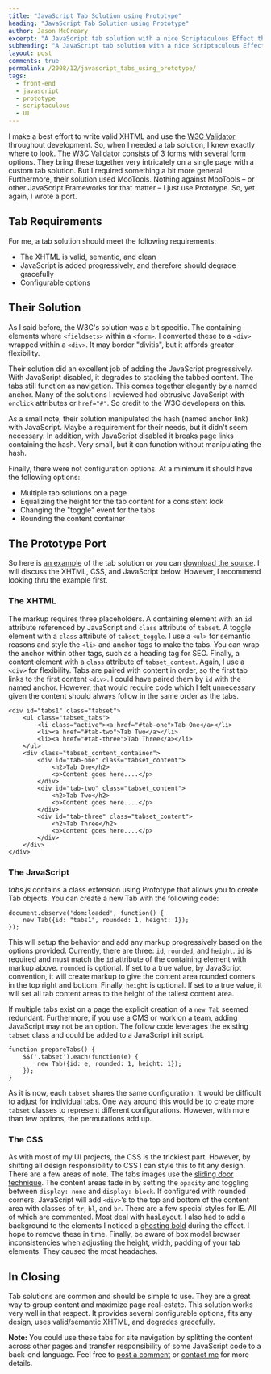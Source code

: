 ```yaml
---
title: "JavaScript Tab Solution using Prototype"
heading: "JavaScript Tab Solution using Prototype"
author: Jason McCreary
excerpt: "A JavaScript tab solution with a nice Scriptaculous Effect that uses semantic markup, CSS, and degrades gracefully."
subheading: "A JavaScript tab solution with a nice Scriptaculous Effect that uses semantic markup, CSS, and degrades gracefully."
layout: post
comments: true
permalink: /2008/12/javascript_tabs_using_prototype/
tags:
  - front-end
  - javascript
  - prototype
  - scriptaculous
  - UI
---
```

I make a best effort to write valid XHTML and use the [W3C Validator][1] throughout development. So, when I needed a tab solution, I knew exactly where to look. The W3C Validator consists of 3 forms with several form options. They bring these together very intricately on a single page with a custom tab solution. But I required something a bit more general. Furthermore, their solution used MooTools. Nothing against MooTools – or other JavaScript Frameworks for that matter – I just use Prototype. So, yet again, I wrote a port.

## Tab Requirements

For me, a tab solution should meet the following requirements:

*   The XHTML is valid, semantic, and clean
*   JavaScript is added progressively, and therefore should degrade gracefully
*   Configurable options

## Their Solution

As I said before, the W3C's solution was a bit specific. The containing elements where `<fieldsets>` within a `<form>`. I converted these to a `<div>` wrapped within a `<div>`. It may border "divitis", but it affords greater flexibility.

Their solution did an excellent job of adding the JavaScript progressively. With JavaScript disabled, it degrades to stacking the tabbed content. The tabs still function as navigation. This comes together elegantly by a named anchor. Many of the solutions I reviewed had obtrusive JavaScript with `onclick` attributes or `href="#"`. So credit to the W3C developers on this.

As a small note, their solution manipulated the hash (named anchor link) with JavaScript. Maybe a requirement for their needs, but it didn't seem necessary. In addition, with JavaScript disabled it breaks page links containing the hash. Very small, but it can function without manipulating the hash.

Finally, there were not configuration options. At a minimum it should have the following options:

*   Multiple tab solutions on a page
*   Equalizing the height for the tab content for a consistent look
*   Changing the "toggle" event for the tabs
*   Rounding the content container

## The Prototype Port

So here is [an example][2] of the tab solution or you can [download the source][3]. I will discuss the XHTML, CSS, and JavaScript below. However, I recommend looking thru the example first.

### The XHTML

The markup requires three placeholders. A containing element with an `id` attribute referenced by JavaScript and `class` attribute of `tabset`. A toggle element with a `class` attribute of `tabset_toggle`. I use a `<ul>` for semantic reasons and style the `<li>` and anchor tags to make the tabs. You can wrap the anchor within other tags, such as a heading tag for SEO. Finally, a content element with a `class` attribute of `tabset_content`. Again, I use a `<div>` for flexibility. Tabs are paired with content in order, so the first tab links to the first content `<div>`. I could have paired them by `id` with the named anchor. However, that would require code which I felt unnecessary given the content should always follow in the same order as the tabs.

    <div id="tabs1" class="tabset">
        <ul class="tabset_tabs">
            <li class="active"><a href="#tab-one">Tab One</a></li>
            <li><a href="#tab-two">Tab Two</a></li>
            <li><a href="#tab-three">Tab Three</a></li>
        </ul>
        <div class="tabset_content_container">
            <div id="tab-one" class="tabset_content">
                <h2>Tab One</h2>
                <p>Content goes here....</p>
            </div>
            <div id="tab-two" class="tabset_content">
                <h2>Tab Two</h2>
                <p>Content goes here....</p>
            </div>
            <div id="tab-three" class="tabset_content">
                <h2>Tab Three</h2>
                <p>Content goes here....</p>
            </div>
        </div>
    </div>
    

### The JavaScript

*tabs.js* contains a class extension using Prototype that allows you to create Tab objects. You can create a new Tab with the following code:

    document.observe('dom:loaded', function() {
        new Tab({id: "tabs1", rounded: 1, height: 1});
    });
    

This will setup the behavior and add any markup progressively based on the options provided. Currently, there are three: `id`, `rounded`, and `height`. `id` is required and must match the `id` attribute of the containing element with markup above. `rounded` is optional. If set to a true value, by JavaScript convention, it will create markup to give the content area rounded corners in the top right and bottom. Finally, `height` is optional. If set to a true value, it will set all tab content areas to the height of the tallest content area.

If multiple tabs exist on a page the explicit creation of a `new Tab` seemed redundant. Furthermore, if you use a CMS or work on a team, adding JavaScript may not be an option. The follow code leverages the existing `tabset` class and could be added to a JavaScript init script.

    function prepareTabs() {
        $$('.tabset').each(function(e) {
            new Tab({id: e, rounded: 1, height: 1});
        });
    }
    

As it is now, each `tabset` shares the same configuration. It would be difficult to adjust for individual tabs. One way around this would be to create more `tabset` classes to represent different configurations. However, with more than few options, the permutations add up.

### The CSS

As with most of my UI projects, the CSS is the trickiest part. However, by shifting all design responsibility to CSS I can style this to fit any design. There are a few areas of note. The tabs images use the [sliding door technique][4]. The content areas fade in by setting the `opacity` and toggling between `display: none` and `display: block`. If configured with rounded corners, JavaScript will add `<div>`‘s to the top and bottom of the content area with classes of `tr`, `bl`, and `br`. There are a few special styles for IE. All of which are commented. Most deal with hasLayout. I also had to add a background to the elements I noticed a [ghosting bold][5] during the effect. I hope to remove these in time. Finally, be aware of box model browser inconsistencies when adjusting the height, width, padding of your tab elements. They caused the most headaches.

## In Closing

Tab solutions are common and should be simple to use. They are a great way to group content and maximize page real-estate. This solution works very well in that respect. It provides several configurable options, fits any design, uses valid/semantic XHTML, and degrades gracefully.

**Note:** You could use these tabs for site navigation by splitting the content across other pages and transfer responsibility of some JavaScript code to a back-end language. Feel free to [post a comment][6] or [contact me][7] for more details.

 [1]: http://validator.w3.org
 [2]: /examples/tabs/
 [3]: /examples/tabs/tabs.zip
 [4]: http://www.alistapart.com/articles/slidingdoors/
 [5]: http://github.com/madrobby/scriptaculous/wikis/effect-fade
 [6]: #cform
 [7]: /contact
